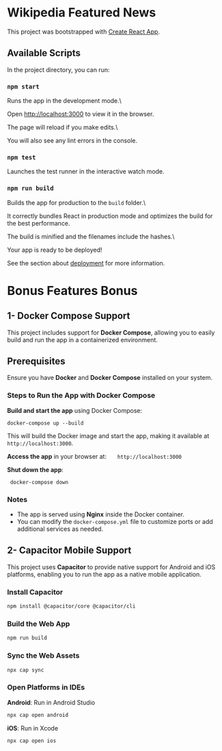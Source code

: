 # Wikipedia Featured News

This project was bootstrapped with [Create React App](https://github.com/facebook/create-react-app).

## Available Scripts

In the project directory, you can run:

### `npm start`

Runs the app in the development mode.\

Open [http://localhost:3000](http://localhost:3000) to view it in the browser.

The page will reload if you make edits.\

You will also see any lint errors in the console.

### `npm test`

Launches the test runner in the interactive watch mode.

### `npm run build`

Builds the app for production to the `build` folder.\

It correctly bundles React in production mode and optimizes the build for the best performance.

The build is minified and the filenames include the hashes.\

Your app is ready to be deployed!

See the section about [deployment](https://facebook.github.io/create-react-app/docs/deployment) for more information.

# Bonus Features Bonus

## 1- Docker Compose Support

This project includes support for **Docker Compose**, allowing you to easily build and run the app in a containerized environment.

## Prerequisites

Ensure you have **Docker** and **Docker Compose** installed on your system.

### Steps to Run the App with Docker Compose

**Build and start the app** using Docker Compose:

```
docker-compose up --build
```

This will build the Docker image and start the app, making it available at `http://localhost:3000`.

**Access the app** in your browser at:
`    http://localhost:3000
   `

**Shut down the app**:

```
 docker-compose down
```

### Notes

- The app is served using **Nginx** inside the Docker container.
- You can modify the `docker-compose.yml` file to customize ports or add additional services as needed.

## 2- Capacitor Mobile Support

This project uses **Capacitor** to provide native support for Android and iOS platforms, enabling you to run the app as a native mobile application.

### Install Capacitor

```bash
npm install @capacitor/core @capacitor/cli
```

### Build the Web App

```bash
npm run build
```

### Sync the Web Assets

```bash
npx cap sync
```

### Open Platforms in IDEs

**Android**: Run in Android Studio

```bash
npx cap open android
```

**iOS**: Run in Xcode

```bash
npx cap open ios
```
